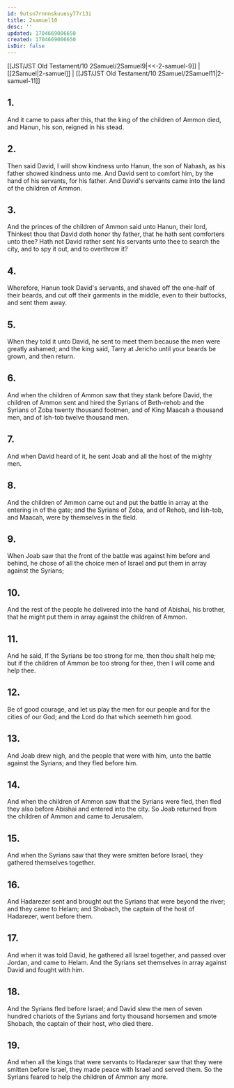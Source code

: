 ```yaml
---
id: 9utsn7rnnnskuuesy77r13i
title: 2samuel10
desc: ''
updated: 1704669006650
created: 1704669006650
isDir: false
---
```

[[JST/JST Old Testament/10 2Samuel/2Samuel9|<<-2-samuel-9]] | [[2Samuel|2-samuel]] | [[JST/JST Old Testament/10 2Samuel/2Samuel11|2-samuel-11]]
## 1.
And it came to pass after this, that the king of the children of Ammon died, and Hanun, his son, reigned in his stead.
## 2.
Then said David, I will show kindness unto Hanun, the son of Nahash, as his father showed kindness unto me. And David sent to comfort him, by the hand of his servants, for his father. And David\'s servants came into the land of the children of Ammon.
## 3.
And the princes of the children of Ammon said unto Hanun, their lord, Thinkest thou that David doth honor thy father, that he hath sent comforters unto thee? Hath not David rather sent his servants unto thee to search the city, and to spy it out, and to overthrow it?
## 4.
Wherefore, Hanun took David\'s servants, and shaved off the one-half of their beards, and cut off their garments in the middle, even to their buttocks, and sent them away.
## 5.
When they told it unto David, he sent to meet them because the men were greatly ashamed; and the king said, Tarry at Jericho until your beards be grown, and then return.
## 6.
And when the children of Ammon saw that they stank before David, the children of Ammon sent and hired the Syrians of Beth-rehob and the Syrians of Zoba twenty thousand footmen, and of King Maacah a thousand men, and of Ish-tob twelve thousand men.
## 7.
And when David heard of it, he sent Joab and all the host of the mighty men.
## 8.
And the children of Ammon came out and put the battle in array at the entering in of the gate; and the Syrians of Zoba, and of Rehob, and Ish-tob, and Maacah, were by themselves in the field.
## 9.
When Joab saw that the front of the battle was against him before and behind, he chose of all the choice men of Israel and put them in array against the Syrians;
## 10.
And the rest of the people he delivered into the hand of Abishai, his brother, that he might put them in array against the children of Ammon.
## 11.
And he said, If the Syrians be too strong for me, then thou shalt help me; but if the children of Ammon be too strong for thee, then I will come and help thee.
## 12.
Be of good courage, and let us play the men for our people and for the cities of our God; and the Lord do that which seemeth him good.
## 13.
And Joab drew nigh, and the people that were with him, unto the battle against the Syrians; and they fled before him.
## 14.
And when the children of Ammon saw that the Syrians were fled, then fled they also before Abishai and entered into the city. So Joab returned from the children of Ammon and came to Jerusalem.
## 15.
And when the Syrians saw that they were smitten before Israel, they gathered themselves together.
## 16.
And Hadarezer sent and brought out the Syrians that were beyond the river; and they came to Helam; and Shobach, the captain of the host of Hadarezer, went before them.
## 17.
And when it was told David, he gathered all Israel together, and passed over Jordan, and came to Helam. And the Syrians set themselves in array against David and fought with him.
## 18.
And the Syrians fled before Israel; and David slew the men of seven hundred chariots of the Syrians and forty thousand horsemen and smote Shobach, the captain of their host, who died there.
## 19.
And when all the kings that were servants to Hadarezer saw that they were smitten before Israel, they made peace with Israel and served them. So the Syrians feared to help the children of Ammon any more.

